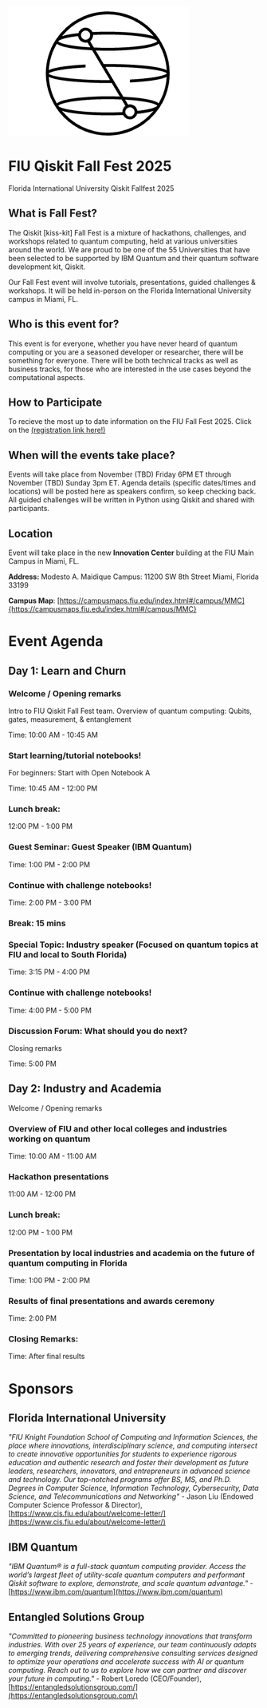<!-- ![IBM Quantum logo][ibm_quantum_logo] -->
![Qiskit logo][bloch_sphere_logo]


# FIU Qiskit Fall Fest 2025
Florida International University Qiskit Fallfest 2025 


## What is Fall Fest?
The Qiskit [kiss-kit] Fall Fest is a mixture of hackathons, challenges, and workshops related to quantum computing, held at various universities around the world. We are proud to be one of the 55 Universities that have been selected to be supported by IBM Quantum and their quantum software development kit, Qiskit.

Our Fall Fest event will involve tutorials, presentations, guided challenges & workshops. It will be held in-person on the Florida International University campus in Miami, FL. 

## Who is this event for? 
This event is for everyone, whether you have never heard of quantum computing or you are a seasoned developer or researcher, there will be something for everyone. 
There will be both technical tracks as well as business tracks, for those who are interested in the use cases beyond the computational aspects. 

## How to Participate
To recieve the most up to date information on the FIU Fall Fest 2025. Click on the [(registration link here!)](https://airtable.com/app4Zu9ZdqtYmu3zk/shrEHSbiZJlqB5lRj) 

## When will the events take place?
Events will take place from November (TBD) Friday 6PM ET through November (TBD) Sunday 3pm ET. Agenda details (specific dates/times and locations) will be posted here as speakers confirm, so keep checking back. All guided challenges will be written in Python using Qiskit and shared with participants.

## Location
Event will take place in the new **Innovation Center** building at the FIU Main Campus in Miami, FL. 

**Address:** Modesto A. Maidique Campus:  11200 SW 8th Street Miami, Florida 33199

**Campus Map**: [https://campusmaps.fiu.edu/index.html#/campus/MMC]{https://campusmaps.fiu.edu/index.html#/campus/MMC}



# Event Agenda

## Day 1: Learn and Churn
### Welcome / Opening remarks
Intro to FIU Qiskit Fall Fest team. Overview of quantum computing: Qubits, gates, measurement, & entanglement

Time: 10:00 AM - 10:45 AM

### Start learning/tutorial notebooks!
For beginners: Start with Open Notebook A

Time: 10:45 AM - 12:00 PM

### Lunch break:

12:00 PM - 1:00 PM

### Guest Seminar: Guest Speaker (IBM Quantum)

Time: 1:00 PM - 2:00 PM

### Continue with challenge notebooks!

Time: 2:00 PM - 3:00 PM

### Break: 15 mins

### Special Topic: Industry speaker (Focused on quantum topics at FIU and local to South Florida)

Time: 3:15 PM - 4:00 PM

### Continue with challenge notebooks!

Time: 4:00 PM - 5:00 PM

### Discussion Forum: What should you do next?
Closing remarks

Time: 5:00 PM


## Day 2: Industry and Academia
Welcome / Opening remarks

### Overview of FIU and other local colleges and industries working on quantum

Time: 10:00 AM - 11:00 AM

### Hackathon presentations

11:00 AM - 12:00 PM

### Lunch break:

12:00 PM - 1:00 PM

### Presentation by local industries and academia on the future of quantum computing in Florida

Time: 1:00 PM - 2:00 PM

### Results of final presentations and awards ceremony

Time: 2:00 PM

### Closing Remarks:

Time: After final results


# Sponsors
## Florida International University
*"FIU Knight Foundation School of Computing and Information Sciences, the place where innovations, interdisciplinary science, and computing intersect to create innovative opportunities for students to experience rigorous education and authentic research and foster their development as future leaders, researchers, innovators, and entrepreneurs in advanced science and technology. Our top-notched programs offer BS, MS, and Ph.D. Degrees in Computer Science, Information Technology, Cybersecurity, Data Science, and Telecommunications and Networking"* - Jason Liu (Endowed Computer Science Professor & Director), [https://www.cis.fiu.edu/about/welcome-letter/](https://www.cis.fiu.edu/about/welcome-letter/)

## IBM Quantum 
*"IBM Quantum® is a full-stack quantum computing provider. Access the world’s largest fleet of utility-scale quantum computers and performant Qiskit software to explore, demonstrate, and scale quantum advantage."* - [https://www.ibm.com/quantum](https://www.ibm.com/quantum)

## Entangled Solutions Group
*"Committed to pioneering business technology innovations that transform industries. With over 25 years of experience, our team continuously adapts to emerging trends, delivering comprehensive consulting services designed to optimize your operations and accelerate success with AI or quantum computing. Reach out to us to explore how we can partner and discover your future in computing."* - Robert Loredo (CEO/Founder), [https://entangledsolutionsgroup.com/](https://entangledsolutionsgroup.com/)



[ibm_quantum_logo]: https://github.com/pcdslab/FIU-Qiskit-Fallfest-2025/blob/main/images/IBM_Quantum_Logo.png
[bloch_sphere_logo]: https://github.com/pcdslab/FIU-Qiskit-Fallfest-2025/blob/main/images/Qiskit_BlochSphere.png
